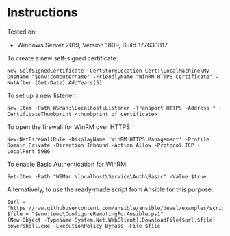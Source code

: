 # Instructions

Tested on:
- Windows Server 2019, Version 1809, Build 17763.1817

To create a new self-signed certificate:

    New-SelfSignedCertificate -CertStoreLocation Cert:\LocalMachine\My -DnsName "$env:computername" -FriendlyName "WinRM HTTPS Certificate" -NotAfter (Get-Date).AddYears(5)

To set up a new listener:

    New-Item -Path WSMan:\Localhost\Listener -Transport HTTPS -Address * -CertificateThumbprint <thumbprint of certificate>

To open the firewall for WinRM over HTTPS:

    New-NetFirewallRule -DisplayName 'WinRM HTTPS Management' -Profile Domain,Private -Direction Inbound -Action Allow -Protocol TCP -LocalPort 5986

To enable Basic Authentication for WinRM:

    Set-Item -Path "WSMan:\localhost\Service\Auth\Basic" -Value $true

Alternatively, to use the ready-made script from Ansible for this purpose:

    $url = "https://raw.githubusercontent.com/ansible/ansible/devel/examples/scripts/ConfigureRemotingForAnsible.ps1"
    $file = "$env:temp\ConfigureRemotingForAnsible.ps1"
    (New-Object -TypeName System.Net.WebClient).DownloadFile($url,$file)
    powershell.exe -ExecutionPolicy ByPass -File $file
